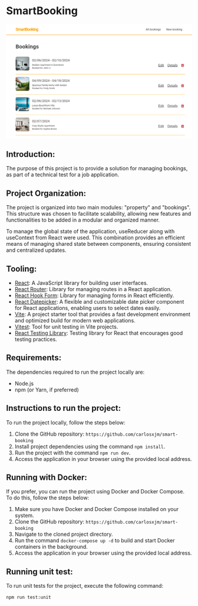 # SmartBooking

<img src="https://raw.githubusercontent.com/carlosxjm/smart-booking/main/public/images/project-screenshot.jpg">

## Introduction:

The purpose of this project is to provide a solution for managing bookings, as part of a technical test for a job application.

## Project Organization:

The project is organized into two main modules: "property" and "bookings". This structure was chosen to facilitate scalability, allowing new features and functionalities to be added in a modular and organized manner.

To manage the global state of the application, useReducer along with useContext from React were used. This combination provides an efficient means of managing shared state between components, ensuring consistent and centralized updates.

## Tooling:

- [React](https://reactjs.org/): A JavaScript library for building user interfaces.
- [React Router](https://reactrouter.com/en/main): Library for managing routes in a React application.
- [React Hook Form](https://react-hook-form.com/): Library for managing forms in React efficiently.
- [React Datepicker](https://reactdatepicker.com/): A flexible and customizable date picker component for React applications, enabling users to select dates easily.
- [Vite](https://vitejs.dev/): A project starter tool that provides a fast development environment and optimized build for modern web applications.
- [Vitest](https://vitest.dev/): Tool for unit testing in Vite projects.
- [React Testing Library](https://testing-library.com/): Testing library for React that encourages good testing practices.

## Requirements:

The dependencies required to run the project locally are:

- Node.js
- npm (or Yarn, if preferred)

## Instructions to run the project:

To run the project locally, follow the steps below:

1. Clone the GitHub repository: `https://github.com/carlosxjm/smart-booking`
2. Install project dependencies using the command `npm install`.
3. Run the project with the command `npm run dev`.
4. Access the application in your browser using the provided local address.

## Running with Docker:

If you prefer, you can run the project using Docker and Docker Compose. To do this, follow the steps below:

1. Make sure you have Docker and Docker Compose installed on your system.
2. Clone the GitHub repository: `https://github.com/carlosxjm/smart-booking`
3. Navigate to the cloned project directory.
4. Run the command `docker-compose up -d` to build and start Docker containers in the background.
5. Access the application in your browser using the provided local address.

## Running unit test:

To run unit tests for the project, execute the following command:

```bash
npm run test:unit
```
